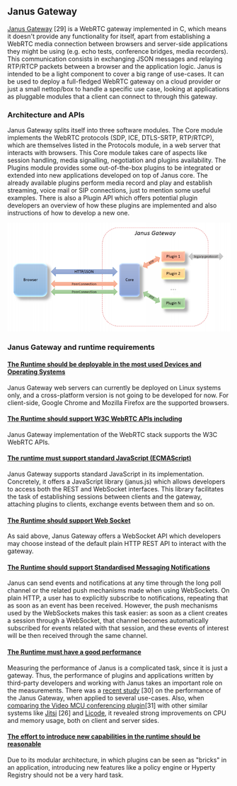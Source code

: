 Janus Gateway
-------------

[Janus Gateway](https://janus.conf.meetecho.com/) [29] is a WebRTC gateway implemented in C, which means it doesn't provide any functionality for itself, apart from establishing a WebRTC media connection between browsers and server-side applications they might be using (e.g. echo tests, conference bridges, media recorders). This communication consists in exchanging JSON messages and relaying RTP/RTCP packets between a browser and the application logic. Janus is intended to be a light component to cover a big range of use-cases. It can be used to deploy a full-fledged WebRTC gateway on a cloud provider or just a small nettop/box to handle a specific use case, looking at applications as pluggable modules that a client can connect to through this gateway.

### Architecture and APIs

Janus Gateway splits itself into three software modules. The Core module implements the WebRTC protocols (SDP, ICE, DTLS-SRTP, RTP/RTCP), which are themselves listed in the Protocols module, in a web server that interacts with browsers. This Core module takes care of aspects like session handling, media signalling, negotiation and plugins availability. The Plugins module provides some out-of-the-box plugins to be integrated or extended into new applications developed on top of Janus core. The already available plugins perform media record and play and establish streaming, voice mail or SIP connections, just to mention some useful examples. There is also a Plugin API which offers potential plugin developers an overview of how these plugins are implemented and also instructions of how to develop a new one.

![Figure @sota-janus-arch Janus Gateway architecture](janus-arch.png)

### Janus Gateway and runtime requirements

#### [The Runtime should be deployable in the most used Devices and Operating Systems](https://github.com/reTHINK-project/core-framework/issues/1)

Janus Gateway web servers can currently be deployed on Linux systems only, and a cross-platform version is not going to be developed for now. For client-side, Google Chrome and Mozilla Firefox are the supported browsers.

#### [The Runtime should support W3C WebRTC APIs including](https://github.com/reTHINK-project/core-framework/issues/2)

Janus Gateway implementation of the WebRTC stack supports the W3C WebRTC APIs.

#### [The runtime must support standard JavaScript (ECMAScript)](https://github.com/reTHINK-project/core-framework/issues/3)

Janus Gateway supports standard JavaScript in its implementation. Concretely, it offers a JavaScript library (janus.js) which allows developers to access both the REST and WebSocket interfaces. This library facilitates the task of establishing sessions between clients and the gateway, attaching plugins to clients, exchange events between them and so on.

#### [The Runtime should support Web Socket](https://github.com/reTHINK-project/core-framework/issues/4)

As said above, Janus Gateway offers a WebSocket API which developers may choose instead of the default plain HTTP REST API to interact with the gateway.

#### [The Runtime should support Standardised Messaging Notifications](https://github.com/reTHINK-project/core-framework/issues/5)

Janus can send events and notifications at any time through the long poll channel or the related push mechanisms made when using WebSockets. On plain HTTP, a user has to explicitly subscribe to notifications, repeating that as soon as an event has been received. However, the push mechanisms used by the WebSockets makes this task easier: as soon as a client creates a session through a WebSocket, that channel becomes automatically subscribed for events related with that session, and these events of interest will be then received through the same channel.

#### [The Runtime must have a good performance](https://github.com/reTHINK-project/core-framework/issues/6)

Measuring the performance of Janus is a complicated task, since it is just a gateway. Thus, the performance of plugins and applications written by third-party developers and working with Janus takes an important role on the measurements. There was a [recent study](http://dl.acm.org/citation.cfm?id=2749223) [30] on the performance of the Janus Gateway, when applied to several use-cases. Also, when [comparing the Video MCU conferencing plugin](http://www.rtc-conference.com/wp-content/uploads/gravity_forms/2-2f7a537445fa703985ab4d2372ac42ca/2014/09/Romano_Janus.pdf)[31] with other similar systems like [Jitsi](https://jitsi.org/) [26] and [Licode](http://lynckia.com/licode/), it revealed strong improvements on CPU and memory usage, both on client and server sides.

#### [The effort to introduce new capabilities in the runtime should be reasonable](https://github.com/reTHINK-project/core-framework/issues/8)

Due to its modular architecture, in which plugins can be seen as "bricks" in an application, introducing new features like a policy engine or Hyperty Registry should not be a very hard task.
